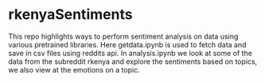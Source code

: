 # rkenyaSentiments
This repo highlights ways to perform sentiment analysis on data using various pretrained libraries.
Here getdata.ipynb is used to fetch data and save in csv files using reddits api.
In analysis.ipynb we look at some of the data from the subreddit rkenya and explore the sentiments based on topics, we also view at the emotions on a topic.
